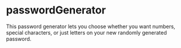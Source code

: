 # passwordGenerator
This password generator lets you choose whether you want numbers, special characters, or just letters on your new randomly generated password.
